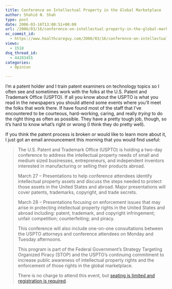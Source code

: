 ```yaml
---
title: Conference on Intellectual Property in the Global Marketplace
author: Shahid N. Shah
type: post
date: 2006-03-16T13:00:51+00:00
url: /2006/03/16/conference-on-intellectual-property-in-the-global-marketplace/
oc_commit_id:
  - https://www.healthcareguy.com/2006/03/16/conference-on-intellectual-property-in-the-global-marketplace/1478769021
views:
  - 1518
dsq_thread_id:
  - 44283455
categories:
  - Opinion

---
```

I&#8217;m a patent holder and I train patent examiners on technology topics so I often see and sometimes work with the folks at the U.S. Patent and Trademark Office (USPTO). If all you know about the USPTO is what you read in the newspapers you should attend some events where you&#8217;ll meet the folks that work there. If have found most of the staff that I&#8217;ve encountered to be courteous, hard-working, caring, and really _trying_ to do the right thing as often as possible. They have a pretty tough job, though, so it&#8217;s hard to know what&#8217;s right or wrong (I think they do pretty well).

If you think the patent process is broken or would like to learn more about it, I just got an email announcement this morning that you would find useful:

> The U.S. Patent and Trademark Office (USPTO) is holding a two-day conference to address the intellectual property needs of small and medium sized businesses, entrepreneurs, and independent inventors interested in manufacturing or selling their products abroad.
> 
> March 27 – Presentations to help conference attendees identify intellectual property assets and discuss the steps needed to protect those assets in the United States and abroad. Major presentations will cover patents, trademarks, copyright, and trade secrets.
> 
> March 28 – Presentations focusing on enforcement issues that may arise in protecting intellectual property rights in the United States and abroad including: patent, trademark, and copyright infringement; unfair competition; counterfeiting; and piracy.
> 
> This conference will also include one-on-one consultations between the USPTO attorneys and conference attendees on Monday and Tuesday afternoons.
> 
> This program is part of the Federal Government’s Strategy Targeting Organized Piracy (STOP) and the USPTO’s continuing commitment to increase public awareness of intellectual property rights and the enforcement of those rights in the global marketplace.
> 
> There is no charge to attend this event, but [seating is limited and registration is required][1].

 [1]: http://www.signup4.net/Public/ap.aspx?EID=IPAC16E